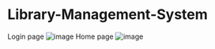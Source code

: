 # Library-Management-System
Login page
![image](https://github.com/prashantmishragithub/Library-Management-System/assets/120732770/8b2c9e43-b150-445d-998e-f507725ac0f1)
Home page
![image](https://github.com/prashantmishragithub/Library-Management-System/assets/120732770/8ec44764-5e4d-4425-84cb-da3b857b9a33)

